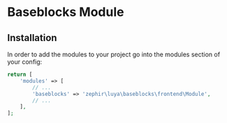 # Baseblocks Module
 
## Installation

In order to add the modules to your project go into the modules section of your config:

```php
return [
    'modules' => [
        // ...
        'baseblocks' => 'zephir\luya\baseblocks\frontend\Module',
        // ...
    ],
];
```
